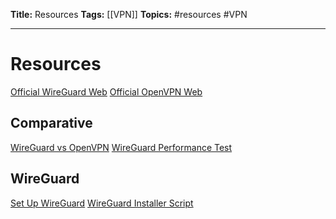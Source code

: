 **Title:** Resources
**Tags:** [[VPN]]
**Topics:** #resources #VPN

---

# Resources
[Official WireGuard Web](https://www.wireguard.com/)
[Official OpenVPN Web](https://openvpn.net/)

## Comparative
[WireGuard vs OpenVPN](https://restoreprivacy.com/vpn/wireguard-vs-openvpn/)
[WireGuard Performance Test](https://www.wireguard.com/performance/)

## WireGuard
[Set Up WireGuard](https://www.digitalocean.com/community/tutorials/how-to-set-up-wireguard-on-ubuntu-20-04)
[WireGuard Installer Script](https://github.com/angristan/wireguard-install)
